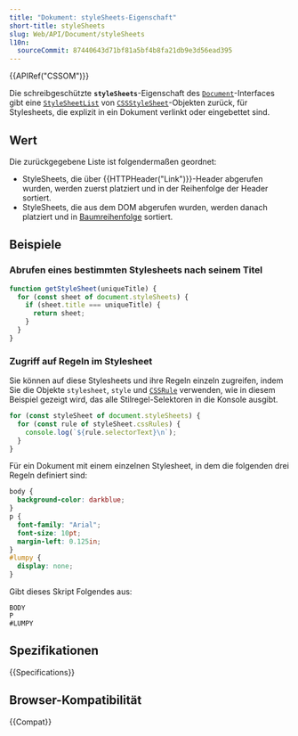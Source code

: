 ```yaml
---
title: "Dokument: styleSheets-Eigenschaft"
short-title: styleSheets
slug: Web/API/Document/styleSheets
l10n:
  sourceCommit: 87440643d71bf81a5bf4b8fa21db9e3d56ead395
---
```


{{APIRef("CSSOM")}}

Die schreibgeschützte **`styleSheets`**-Eigenschaft des [`Document`](/de/docs/Web/API/Document)-Interfaces gibt eine [`StyleSheetList`](/de/docs/Web/API/StyleSheetList) von [`CSSStyleSheet`](/de/docs/Web/API/CSSStyleSheet)-Objekten zurück, für Stylesheets, die explizit in ein Dokument verlinkt oder eingebettet sind.

## Wert

Die zurückgegebene Liste ist folgendermaßen geordnet:

- StyleSheets, die über {{HTTPHeader("Link")}}-Header abgerufen wurden, werden zuerst platziert und in der Reihenfolge der Header sortiert.
- StyleSheets, die aus dem DOM abgerufen wurden, werden danach platziert und in [Baumreihenfolge](https://dom.spec.whatwg.org/#concept-tree-order) sortiert.

## Beispiele

### Abrufen eines bestimmten Stylesheets nach seinem Titel

```js
function getStyleSheet(uniqueTitle) {
  for (const sheet of document.styleSheets) {
    if (sheet.title === uniqueTitle) {
      return sheet;
    }
  }
}
```

### Zugriff auf Regeln im Stylesheet

Sie können auf diese Stylesheets und ihre Regeln einzeln zugreifen, indem Sie die Objekte `stylesheet`, `style` und [`CSSRule`](/de/docs/Web/API/CSSRule) verwenden, wie in diesem Beispiel gezeigt wird, das alle Stilregel-Selektoren in die Konsole ausgibt.

```js
for (const styleSheet of document.styleSheets) {
  for (const rule of styleSheet.cssRules) {
    console.log(`${rule.selectorText}\n`);
  }
}
```

Für ein Dokument mit einem einzelnen Stylesheet, in dem die folgenden drei Regeln definiert sind:

```css
body {
  background-color: darkblue;
}
p {
  font-family: "Arial";
  font-size: 10pt;
  margin-left: 0.125in;
}
#lumpy {
  display: none;
}
```

Gibt dieses Skript Folgendes aus:

```plain
BODY
P
#LUMPY
```

## Spezifikationen

{{Specifications}}

## Browser-Kompatibilität

{{Compat}}
